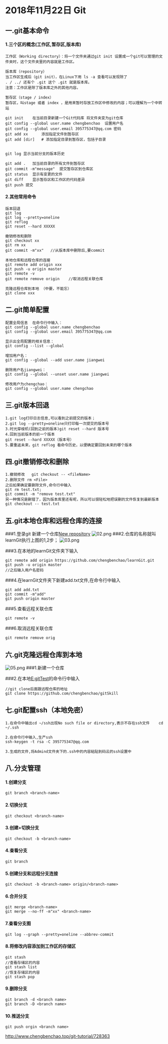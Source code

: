 # **2018年11月22日   Git**

## 一.git基本命令

#### 1.三个区的概念(工作区,暂存区,版本库) 

```
工作区（Working directory）：将一个文件夹通过git init 设置成一个git可以管理的文件夹时，这个文件夹里的内容就是工作区。

版本库（repository）
当工作区生成后（git init），在Linux下用 ls -a 查看可以发现除了
. / ../ 还有个 .git 这个 .git 就是版本库。
注意：工作区是除了版本库之外的其他内容。

暂存区（stage / index）
暂存区，叫stage 或者 index ，是用来暂时存放工作区中修改的内容；可以理解为一个中转站

git init	在当前目录新建一个Git代码库 将文件夹变为git仓库
git config --global user.name chengbenchao  设置用户名
git config --global user.email 395775347@qq.com 密码
git add xx  	添加指定文件到暂存区
git add [dir]	# 添加指定目录到暂存区，包括子目录


git log	显示当前分支的版本历史

git add .	加当前目录的所有文件到暂存区
git commit -m"message"	提交暂存区到仓库区
git status	显示有变更的文件
git diff	显示暂存区和工作区的代码差异
git push 提交
```

#### 2.其他常用命令

```
版本回退
git log
git log --pretty=oneline
git reflog
git reset --hard XXXXX

撤销修改和删除
git checkout xx
git rm xx
git commit -m"xx"	//从版本库中删除后,要commit

本地仓库和远程仓库的连接
git remote add origin xxx
git push -u origin master
git remote -v
git remote remove origin	//取消远程关联仓库

克隆远程仓库到本地 （中要，不能忘）
git clone xxx
```

## 二.git简单配置

```
配置全局信息  在命令行中输入：
git config --global user.name chengbenchao
git config --global user.email 395775347@qq.com

显示出全局配置的相关信息：
git config --list --global

增加用户名：
git config --global --add user.name jiangwei

删除用户名jiangwei：
git config --global --unset user.name jiangwei

修改用户为chengchao：
git config --global user.name chengchao
```

## 三.git版本回退

```
1.git log打印日志信息,可以看到之前提交的版本；
2.git log --pretty=oneline只打印每一次提交的版本号
3.时光穿梭机(回到之前的版本)git reset --hard 版本号
4.回到当前版本的前一个版本
git reset --hard XXXXX（版本号）
5.要重返未来，git reflog 看命令历史，以便确定要回到未来的哪个版本
```

## 四.git撤销修改和删除

```
1.撤销修改   git checkout -- <fileName>
2.删除文件 rm <File>   
之后如果确定要删除文件,命令行中输入
git rm test.txt;
git commit -m "remove test.txt"
另一种情况是删错了，因为版本库里还有呢，所以可以很轻松地把误删的文件恢复到最新版本
git checkout -- test.txt
```

## 五.git本地仓库和远程仓库的连接

\###1.登录git 新建一个仓库[New repository](http://www.chengbenchao.top/git-tutorial/728368)
![02.png](http://upload-images.jianshu.io/upload_images/3701654-fb4b79791cf5887a.png?imageMogr2/auto-orient/strip%7CimageView2/2/w/1240)
\###2.仓库的名称就叫learnGit执行上图的1,2步；
![03.png](http://upload-images.jianshu.io/upload_images/3701654-7848c5284cc00c9d.png?imageMogr2/auto-orient/strip%7CimageView2/2/w/1240)

\###3.在本地的learnGit文件夹下输入

```
git remote add origin https://github.com/chengbenchao/learnGit.git
git push -u origin master
//之后输入用户名密码
```

\###4.在learnGit文件夹下新建add.txt文件,在命令行中输入

```
git add add.txt
git commit -m"add"
git push origin master
```

\###5.查看远程关联仓库

```
git remote -v
```

\###6.取消远程关联仓库

```
git remote remove orig
```

## 六.git克隆远程仓库到本地

![05.png](http://upload-images.jianshu.io/upload_images/3701654-56677299dd2b445e.png?imageMogr2/auto-orient/strip%7CimageView2/2/w/1240)
\###1.新建一个仓库

\###2.在本地[E:gitTest](http://www.chengbenchao.top/git-tutorial/728369)的命令行中输入

```
//git clone后面跟远程仓库的地址
git clone https://github.com/chengbenchao/gitSkill
```

## 七.git配置ssh（本地免密）

```
1.在命令中输出cd ~/ssh出现No such file or directory,表示不存在ssh文件    cd ~/.ssh

2.在命令行中输入,生产ssh
ssh-keygen -t rsa -C 395775347@qq.com

3.生成的文件,将Admind文件夹下的.ssh中的内容粘贴到码云的ssh设置中
```

## 八.分支管理

#### 1.创建分支

```
git branch <branch-name>
```

#### 2.切换分支

```
git checkout <branch-name>
```

#### 3.创建+切换分支

```
git checkout -b <branch-name>
```

#### 4.查看分支

```
git branch
```

#### 5.创建分支和远程分支连接

```
git checkout -b <branch-name> origin/<branch-name>
```

#### 6.合并分支

```
git merge <branch-name>
git merge --no-ff -m"xx" <branch-name>
```

#### 7.查看分支图

```
git log --graph --pretty=oneline --abbrev-commit
```

#### 8.将修改内容添加到工作区的存储区

```
git stash
//查看存储区的内容
git stash list
//恢复存储区的内容
git stash pop
```

#### 9.删除分支

```
git branch -d <branch name>
git branch -D <branch name>
```

#### 10.推送分支

```
git push orgin <branch name>
```



http://www.chengbenchao.top/git-tutorial/728363


